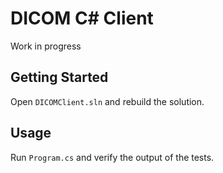 # DICOM C# Client

Work in progress

## Getting Started

Open `DICOMClient.sln` and rebuild the solution.

## Usage

Run `Program.cs` and verify the output of the tests.